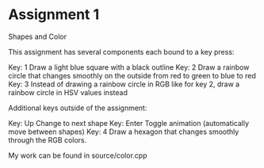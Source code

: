 # Assignment 1

Shapes and Color

This assignment has several components each bound to a key press:

Key: 1
	Draw a light blue square with a black outline
Key: 2
	Draw a rainbow circle that changes smoothly on the outside from red to green to blue to red
Key: 3
	Instead of drawing a rainbow circle in RGB like for key 2, draw a rainbow circle in HSV values instead

Additional keys outside of the assignment:

Key: Up
	Change to next shape
Key: Enter 
	Toggle animation (automatically move between shapes)
Key: 4
	Draw a hexagon that changes smoothly through the RGB colors.

My work can be found in source/color.cpp
		